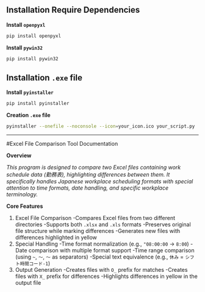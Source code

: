 ## Installation Require Dependencies

**Install `openpyxl`**

```sh
pip install openpyxl
```

**Install `pywin32`**

```sh
pip install pywin32
```

## Installation `.exe` file

**Install `pyinstaller`**

```sh
pip install pyinstaller
```

**Creation `.exe` file**

```sh
pyinstaller --onefile --noconsole --icon=your_icon.ico your_script.py
```

----

#Excel File Comparison Tool Documentation

**Overview**

_This program is designed to compare two Excel files containing work schedule data (勤務表), highlighting differences between them. It specifically handles Japanese
workplace scheduling formats with special attention to time formats, date handling, and specific workplace terminology._

**Core Features**

1. Excel File Comparison
-Compares Excel files from two different directories
-Supports both `.xlsx` and `.xls` formats
-Preserves original file structure while marking differences
-Generates new files with differences highlighted in yellow
2. Special Handling
-Time format normalization (e.g., `"08:00:00` → `8:00`)
-Date comparison with multiple format support
-Time range comparison (using `~`, `〜`, `～` as separators)
-Special text equivalence (e.g., `休み` = `シフト時間コード-1`)
3. Output Generation
-Creates files with `O_` prefix for matches
-Creates files with `X_` prefix for differences
-Highlights differences in yellow in the output file




